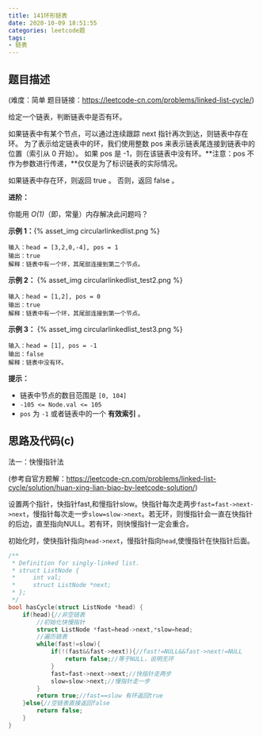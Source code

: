 ```yaml
---
title: 141环形链表
date: 2020-10-09 18:51:55
categories: leetcode题
tags:
- 链表
---
```


## 题目描述

(难度：简单 题目链接：https://leetcode-cn.com/problems/linked-list-cycle/)

给定一个链表，判断链表中是否有环。

如果链表中有某个节点，可以通过连续跟踪 next 指针再次到达，则链表中存在环。 为了表示给定链表中的环，我们使用整数 pos 来表示链表尾连接到链表中的位置（索引从 0 开始）。 如果 pos 是 -1，则在该链表中没有环。**注意：pos 不作为参数进行传递，**仅仅是为了标识链表的实际情况。

如果链表中存在环，则返回 true 。 否则，返回 false 。<!--more-->

**进阶：**

你能用 *O(1)*（即，常量）内存解决此问题吗？

**示例 1：**{% asset_img circularlinkedlist.png %}

```
输入：head = [3,2,0,-4], pos = 1
输出：true
解释：链表中有一个环，其尾部连接到第二个节点。
```

**示例 2：** {% asset_img circularlinkedlist_test2.png %}

```
输入：head = [1,2], pos = 0
输出：true
解释：链表中有一个环，其尾部连接到第一个节点。
```

**示例 3：** {% asset_img circularlinkedlist_test3.png %}

```
输入：head = [1], pos = -1
输出：false
解释：链表中没有环。
```

**提示：**

- 链表中节点的数目范围是 `[0, 104]`
- `-105 <= Node.val <= 105`
- `pos` 为 `-1` 或者链表中的一个 **有效索引** 。

## 思路及代码(c)

法一：快慢指针法

(参考自官方题解：https://leetcode-cn.com/problems/linked-list-cycle/solution/huan-xing-lian-biao-by-leetcode-solution/)

设置两个指针，快指针fast,和慢指针slow。快指针每次走两步`fast=fast->next->next`，慢指针每次走一步`slow=slow->next`。若无环，则慢指针会一直在快指针的后边，直至指向NULL。若有环，则快慢指针一定会重合。

初始化时，使快指针指向`head->next`，慢指针指向`head`,使慢指针在快指针后面。

```c
/**
 * Definition for singly-linked list.
 * struct ListNode {
 *     int val;
 *     struct ListNode *next;
 * };
 */
bool hasCycle(struct ListNode *head) {
    if(head){//非空链表
        //初始化快慢指针
        struct ListNode *fast=head->next,*slow=head;
        //遍历链表
        while(fast!=slow){
            if(!(fast&&fast->next)){//fast!=NULL&&fast->next!=NULL
                return false;//等于NULL，说明无环
            }
            fast=fast->next->next;//快指针走两步
            slow=slow->next;//慢指针走一步
        }
        return true;//fast==slow 有环返回true
    }else{//空链表直接返回false
        return false;
    }
}
```

